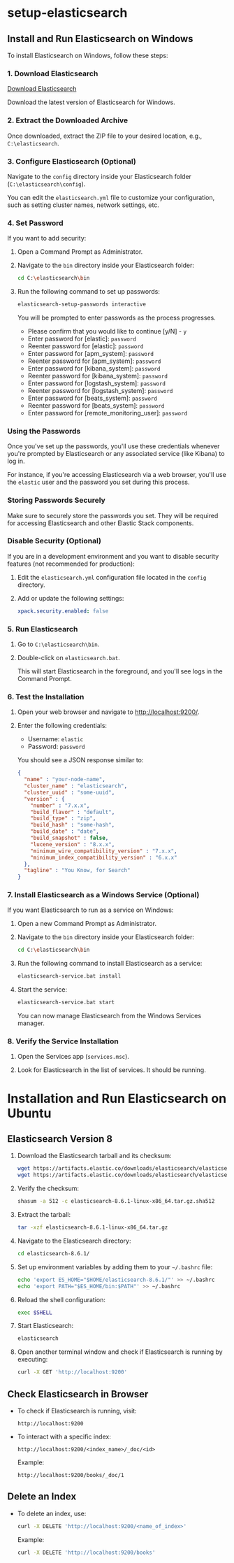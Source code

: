 # setup-elasticsearch


## Install and Run Elasticsearch on Windows

To install Elasticsearch on Windows, follow these steps:

### 1. Download Elasticsearch

[Download Elasticsearch](https://www.elastic.co/downloads/elasticsearch)

Download the latest version of Elasticsearch for Windows.

### 2. Extract the Downloaded Archive

Once downloaded, extract the ZIP file to your desired location, e.g., `C:\elasticsearch`.

### 3. Configure Elasticsearch (Optional)

Navigate to the `config` directory inside your Elasticsearch folder (`C:\elasticsearch\config`).

You can edit the `elasticsearch.yml` file to customize your configuration, such as setting cluster names, network settings, etc.

### 4. Set Password

If you want to add security:

1. Open a Command Prompt as Administrator.
2. Navigate to the `bin` directory inside your Elasticsearch folder:

    ```sh
    cd C:\elasticsearch\bin
    ```

3. Run the following command to set up passwords:

    ```sh
    elasticsearch-setup-passwords interactive
    ```

    You will be prompted to enter passwords as the process progresses.

    - Please confirm that you would like to continue [y/N] - `y`
    - Enter password for [elastic]: `password` <!-- (You can choose any password) -->
    - Reenter password for [elastic]: `password` <!-- (You can choose any password) -->
    - Enter password for [apm_system]: `password` <!-- (You can choose any password) -->
    - Reenter password for [apm_system]: `password` <!-- (You can choose any password) -->
    - Enter password for [kibana_system]: `password` <!-- (You can choose any password) -->
    - Reenter password for [kibana_system]: `password` <!-- (You can choose any password) -->
    - Enter password for [logstash_system]: `password` <!-- (You can choose any password) -->
    - Reenter password for [logstash_system]: `password` <!-- (You can choose any password) -->
    - Enter password for [beats_system]: `password` <!-- (You can choose any password) -->
    - Reenter password for [beats_system]: `password` <!-- (You can choose any password) -->
    - Enter password for [remote_monitoring_user]: `password` <!-- (You can choose any password) -->

### Using the Passwords

Once you've set up the passwords, you'll use these credentials whenever you're prompted by Elasticsearch or any associated service (like Kibana) to log in.

For instance, if you're accessing Elasticsearch via a web browser, you'll use the `elastic` user and the password you set during this process.

### Storing Passwords Securely

Make sure to securely store the passwords you set. They will be required for accessing Elasticsearch and other Elastic Stack components.

### Disable Security (Optional)

If you are in a development environment and you want to disable security features (not recommended for production):

1. Edit the `elasticsearch.yml` configuration file located in the `config` directory.

2. Add or update the following settings:

    ```yaml
    xpack.security.enabled: false
    ```




### 5. Run Elasticsearch

1. Go to `C:\elasticsearch\bin`.

2. Double-click on `elasticsearch.bat`.

   This will start Elasticsearch in the foreground, and you'll see logs in the Command Prompt.

### 6. Test the Installation

1. Open your web browser and navigate to [http://localhost:9200/](http://localhost:9200/).

2. Enter the following credentials:

   - Username: `elastic`
   - Password: `password`

   You should see a JSON response similar to:

    ```json
    {
      "name" : "your-node-name",
      "cluster_name" : "elasticsearch",
      "cluster_uuid" : "some-uuid",
      "version" : {
        "number" : "7.x.x",
        "build_flavor" : "default",
        "build_type" : "zip",
        "build_hash" : "some-hash",
        "build_date" : "date",
        "build_snapshot" : false,
        "lucene_version" : "8.x.x",
        "minimum_wire_compatibility_version" : "7.x.x",
        "minimum_index_compatibility_version" : "6.x.x"
      },
      "tagline" : "You Know, for Search"
    }
    ```

### 7. Install Elasticsearch as a Windows Service (Optional)

If you want Elasticsearch to run as a service on Windows:

1. Open a new Command Prompt as Administrator.

2. Navigate to the `bin` directory inside your Elasticsearch folder:

    ```sh
    cd C:\elasticsearch\bin
    ```

3. Run the following command to install Elasticsearch as a service:

    ```sh
    elasticsearch-service.bat install
    ```

4. Start the service:

    ```sh
    elasticsearch-service.bat start
    ```

   You can now manage Elasticsearch from the Windows Services manager.

### 8. Verify the Service Installation

1. Open the Services app (`services.msc`).

2. Look for Elasticsearch in the list of services. It should be running.


# Installation and Run Elasticsearch on Ubuntu

## Elasticsearch Version 8

1. Download the Elasticsearch tarball and its checksum:

    ```bash
    wget https://artifacts.elastic.co/downloads/elasticsearch/elasticsearch-8.6.1-linux-x86_64.tar.gz
    wget https://artifacts.elastic.co/downloads/elasticsearch/elasticsearch-8.6.1-linux-x86_64.tar.gz.sha512
    ```

2. Verify the checksum:

    ```bash
    shasum -a 512 -c elasticsearch-8.6.1-linux-x86_64.tar.gz.sha512 
    ```

3. Extract the tarball:

    ```bash
    tar -xzf elasticsearch-8.6.1-linux-x86_64.tar.gz
    ```

4. Navigate to the Elasticsearch directory:

    ```bash
    cd elasticsearch-8.6.1/ 
    ```

5. Set up environment variables by adding them to your `~/.bashrc` file:

    ```bash
    echo 'export ES_HOME="$HOME/elasticsearch-8.6.1/"' >> ~/.bashrc
    echo 'export PATH="$ES_HOME/bin:$PATH"' >> ~/.bashrc
    ```

6. Reload the shell configuration:

    ```bash
    exec $SHELL
    ```

7. Start Elasticsearch:

    ```bash
    elasticsearch
    ```

8. Open another terminal window and check if Elasticsearch is running by executing:

    ```bash
    curl -X GET 'http://localhost:9200'
    ```

## Check Elasticsearch in Browser

- To check if Elasticsearch is running, visit:

    ```
    http://localhost:9200
    ```

- To interact with a specific index:

    ```
    http://localhost:9200/<index_name>/_doc/<id>
    ```

    Example:

    ```
    http://localhost:9200/books/_doc/1
    ```

## Delete an Index

- To delete an index, use:

    ```bash
    curl -X DELETE 'http://localhost:9200/<name_of_index>'
    ```

    Example:

    ```bash
    curl -X DELETE 'http://localhost:9200/books'
    ```


